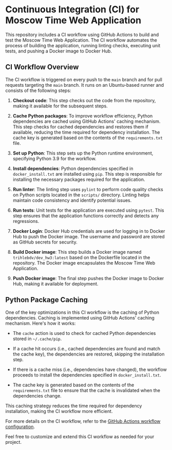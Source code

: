 # Continuous Integration (CI) for Moscow Time Web Application

This repository includes a CI workflow using GitHub Actions to build and test the Moscow Time Web Application. The CI workflow automates the process of building the application, running linting checks, executing unit tests, and pushing a Docker image to Docker Hub.

## CI Workflow Overview

The CI workflow is triggered on every push to the `main` branch and for pull requests targeting the `main` branch. It runs on an Ubuntu-based runner and consists of the following steps:

1. **Checkout code**: This step checks out the code from the repository, making it available for the subsequent steps.

2. **Cache Python packages**: To improve workflow efficiency, Python dependencies are cached using GitHub Actions' caching mechanism. This step checks for cached dependencies and restores them if available, reducing the time required for dependency installation. The cache key is generated based on the contents of the `requirements.txt` file.

3. **Set up Python**: This step sets up the Python runtime environment, specifying Python 3.9 for the workflow.

4. **Install dependencies**: Python dependencies specified in `docker_install.txt` are installed using `pip`. This step is responsible for installing the necessary packages required for the application.

5. **Run linter**: The linting step uses `pylint` to perform code quality checks on Python scripts located in the `scripts/` directory. Linting helps maintain code consistency and identify potential issues.

6. **Run tests**: Unit tests for the application are executed using `pytest`. This step ensures that the application functions correctly and detects any regressions.

7. **Docker Login**: Docker Hub credentials are used for logging in to Docker Hub to push the Docker image. The username and password are stored as GitHub secrets for security.

8. **Build Docker image**: This step builds a Docker image named `trihlebdv/dev_hw3:latest` based on the Dockerfile located in the repository. The Docker image encapsulates the Moscow Time Web Application.

9. **Push Docker image**: The final step pushes the Docker image to Docker Hub, making it available for deployment.

## Python Package Caching

One of the key optimizations in this CI workflow is the caching of Python dependencies. Caching is implemented using GitHub Actions' caching mechanism. Here's how it works:

- The `cache` action is used to check for cached Python dependencies stored in `~/.cache/pip`.

- If a cache hit occurs (i.e., cached dependencies are found and match the cache key), the dependencies are restored, skipping the installation step.

- If there is a cache miss (i.e., dependencies have changed), the workflow proceeds to install the dependencies specified in `docker_install.txt`.

- The cache key is generated based on the contents of the `requirements.txt` file to ensure that the cache is invalidated when the dependencies change.

This caching strategy reduces the time required for dependency installation, making the CI workflow more efficient.

For more details on the CI workflow, refer to the [GitHub Actions workflow configuration](.github/workflows/python-ci-with-docker.yml).

Feel free to customize and extend this CI workflow as needed for your project.

